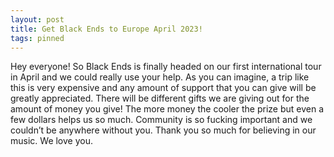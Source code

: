 ```yaml
---
layout: post
title: Get Black Ends to Europe April 2023!
tags: pinned
---
```


<p>Hey everyone! So Black Ends is finally headed on our first international tour in April and we could really use your help. As you can imagine, a trip like this is very expensive and any amount of support that you can give will be greatly appreciated. There will be different gifts we are giving out for the amount of money you give! The more money the cooler the prize but even a few dollars helps us so much. Community is so fucking important and we couldn’t be anywhere without you. Thank you so much for believing in our music. We love you.</p>

<div class="gfm-embed" data-url="https://www.gofundme.com/f/get-black-ends-to-europe-april-2023/widget/medium/"></div><script defer src="https://www.gofundme.com/static/js/embed.js"></script>
